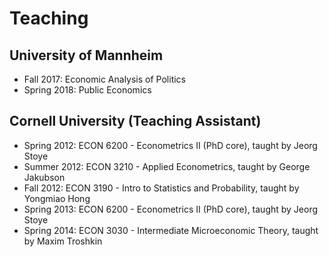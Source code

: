 # Teaching

## University of Mannheim
- Fall 2017: Economic Analysis of Politics
- Spring 2018: Public Economics

## Cornell University (Teaching Assistant)
- Spring 2012: ECON 6200 - Econometrics II (PhD core), taught by Jeorg Stoye 
- Summer 2012: ECON 3210 - Applied Econometrics, taught by George Jakubson
- Fall 2012: ECON 3190 - Intro to Statistics and Probability, taught by Yongmiao Hong
- Spring 2013: ECON 6200 - Econometrics II (PhD core), taught by Jeorg Stoye
- Spring 2014: ECON 3030 - Intermediate Microeconomic Theory, taught by Maxim Troshkin
